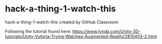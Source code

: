 # hack-a-thing-1-watch-this
hack-a-thing-1-watch-this created by GitHub Classroom

Following the tutorial found here: https://www.lynda.com/Unity-3D-tutorials/Unity-Vuforia-Trying-Watches-Augmented-Reality/2810403-2.html
